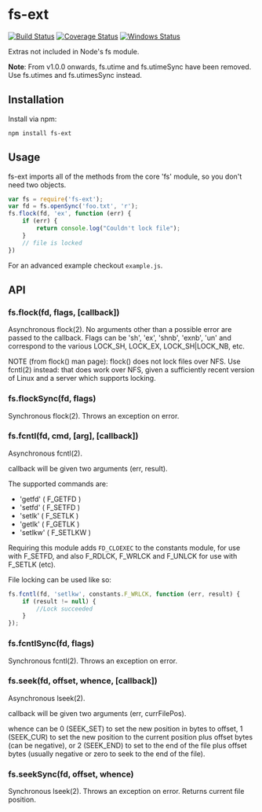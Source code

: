 fs-ext
======

[![Build Status][ci-img]][ci-url]
[![Coverage Status][cov-img]][cov-url]
[![Windows Status][ci-win-img]][ci-win-url]

Extras not included in Node's fs module.

**Note**: From v1.0.0 onwards, fs.utime and fs.utimeSync have been removed.
Use fs.utimes and fs.utimesSync instead.

Installation
------------

Install via npm:

    npm install fs-ext

Usage
-----

fs-ext imports all of the methods from the core 'fs' module, so you don't
need two objects.

```js
var fs = require('fs-ext');
var fd = fs.openSync('foo.txt', 'r');
fs.flock(fd, 'ex', function (err) {
    if (err) {
        return console.log("Couldn't lock file");
    }
    // file is locked
})
```

For an advanced example checkout `example.js`.

API
---

### fs.flock(fd, flags, [callback])

Asynchronous flock(2). No arguments other than a possible error are passed to
the callback. Flags can be 'sh', 'ex', 'shnb', 'exnb', 'un' and correspond
to the various LOCK_SH, LOCK_EX, LOCK_SH|LOCK_NB, etc.

NOTE (from flock() man page): flock() does not lock files over NFS. Use fcntl(2)
instead: that does work over NFS, given a sufficiently recent version of Linux
and a server which supports locking.


### fs.flockSync(fd, flags)

Synchronous flock(2). Throws an exception on error.

### fs.fcntl(fd, cmd, [arg], [callback])

Asynchronous fcntl(2).

callback will be given two arguments (err, result).

The supported commands are:

- 'getfd' ( F_GETFD )
- 'setfd' ( F_SETFD )
- 'setlk' ( F_SETLK )
- 'getlk' ( F_GETLK )
- 'setlkw' ( F_SETLKW )

Requiring this module adds `FD_CLOEXEC` to the constants module, for use with F_SETFD,
and also F_RDLCK, F_WRLCK and F_UNLCK for use with F_SETLK (etc).

File locking can be used like so:

```js
fs.fcntl(fd, 'setlkw', constants.F_WRLCK, function (err, result) {
    if (result != null) {
        //Lock succeeded
    }
});
```

### fs.fcntlSync(fd, flags)

Synchronous fcntl(2). Throws an exception on error.

### fs.seek(fd, offset, whence, [callback])

Asynchronous lseek(2).  

callback will be given two arguments (err, currFilePos).

whence can be 0 (SEEK_SET) to set the new position in bytes to offset, 
1 (SEEK_CUR) to set the new position to the current position plus offset 
bytes (can be negative), or 2 (SEEK_END) to set to the end of the file 
plus offset bytes (usually negative or zero to seek to the end of the file).

### fs.seekSync(fd, offset, whence)

Synchronous lseek(2). Throws an exception on error.  Returns current
file position.



[ci-img]: https://travis-ci.org/baudehlo/node-fs-ext.svg?branch=master
[ci-url]: https://travis-ci.org/baudehlo/node-fs-ext
[cov-img]: https://codecov.io/github/baudehlo/node-fs-ext/coverage.svg
[cov-url]: https://codecov.io/github/baudehlo/node-fs-ext?branch=master
[ci-win-img]: https://ci.appveyor.com/api/projects/status/pqbnutckk0n46uc8?svg=true
[ci-win-url]: https://ci.appveyor.com/project/baudehlo/node-fs-ext/branch/master
